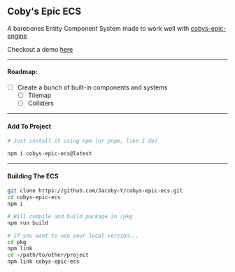 ## Coby's Epic ECS

A barebones Entity Component System made to work well with [cobys-epic-engine](https://github.com/Jacoby-Y/cobys-epic-engine)

Checkout a demo [here](https://github.com/Jacoby-Y/cobys-epic-platformer-demo/)

___

#### Roadmap:
- [ ] Create a bunch of built-in components and systems
    - [ ] Tilemap
    - [ ] Colliders

___

#### Add To Project
```bash
# Just install it using npm (or pnpm, like I do)

npm i cobys-epic-ecs@latest
```

___

#### Building The ECS
```bash
git clone https://github.com/Jacoby-Y/cobys-epic-ecs.git
cd cobys-epic-ecs
npm i

# Will compile and build package in /pkg
npm run build

# If you want to use your local version...
cd pkg
npm link
cd ~/path/to/other/project
npm link cobys-epic-ecs
```
